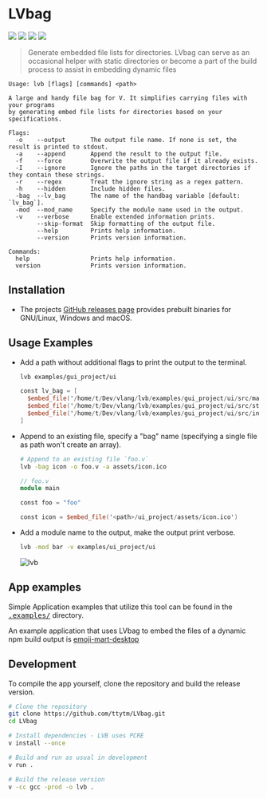 # LVbag

[badge__build]: https://img.shields.io/github/actions/workflow/status/ttytm/LVbag/ci.yml?style=flat-roundedbranch=main&logo=githubactions&logoColor=C0CAF5&labelColor=333
[badge__commit]: https://img.shields.io/github/last-commit/ttytm/LVbag?style=flat-rounded&logo=github&logoColor=C0CAF5&labelColor=333
[badge__version]: https://img.shields.io/github/v/release/ttytm/LVbag?style=flat-rounded&logo=shopee&logoColor=C0CAF5&labelColor=333
[badge__license]: https://img.shields.io/github/license/ttytm/LVbag?style=flat-rounded&logo=opensourcehardware&label=License&logoColor=C0CAF5&labelColor=333

[![][badge__build]](https://github.com/ttytm/LVbag/actions?query=branch%3Amain)
[![][badge__commit]](https://github.com/ttytm/LVbag/pulse)
[![][badge__version]](https://github.com/ttytm/LVbag/releases/latest)
[![][badge__license]](https://github.com/ttytm/LVbag/blob/main/LICENSE)

> Generate embedded file lists for directories. LVbag can serve as an occasional helper with static
> directories or become a part of the build process to assist in embedding dynamic files

```
Usage: lvb [flags] [commands] <path>

A large and handy file bag for V. It simplifies carrying files with your programs
by generating embed file lists for directories based on your specifications.

Flags:
  -o    --output       The output file name. If none is set, the result is printed to stdout.
  -a    --append       Append the result to the output file.
  -f    --force        Overwrite the output file if it already exists.
  -I    --ignore       Ignore the paths in the target directories if they contain these strings.
  -r    --regex        Treat the ignore string as a regex pattern.
  -h    --hidden       Include hidden files.
  -bag  --lv_bag       The name of the handbag variable [default: `lv_bag`].
  -mod  --mod_name     Specify the module name used in the output.
  -v    --verbose      Enable extended information prints.
        --skip-format  Skip formatting of the output file.
        --help         Prints help information.
        --version      Prints version information.

Commands:
  help                 Prints help information.
  version              Prints version information.
```

## Installation

- The projects [GitHub releases page](https://github.com/ttytm/LVbag/releases) provides prebuilt binaries for GNU/Linux, Windows and macOS.

## Usage Examples

- Add a path without additional flags to print the output to the terminal.

  ```sh
  lvb examples/gui_project/ui
  ```

  ```v
  const lv_bag = [
  	$embed_file('/home/t/Dev/vlang/lvb/examples/gui_project/ui/src/main.js')
  	$embed_file('/home/t/Dev/vlang/lvb/examples/gui_project/ui/src/style.css')
  	$embed_file('/home/t/Dev/vlang/lvb/examples/gui_project/ui/src/index.html')
  ]
  ```

- Append to an existing file, specify a "bag" name (specifying a single file as path won't create an array).

  ```sh
  # Append to an existing file `foo.v`
  lvb -bag icon -o foo.v -a assets/icon.ico
  ```

  ```v
  // foo.v
  module main

  const foo = "foo"

  const icon = $embed_file('<path>/ui_project/assets/icon.ico')
  ```

- Add a module name to the output, make the output print verbose.

  ```sh
  lvb -mod bar -v examples/ui_project/ui
  ```

  ![lvb](https://github.com/ttytm/webview/assets/34311583/6c3697eb-65a7-4c96-8619-13af37945051)

## App examples

Simple Application examples that utilize this tool can be found in the [<kbd>.examples/</kbd>](https://github.com/ttytm/LVbag/tree/main/examples) directory.

An example application that uses LVbag to embed the files of a dynamic npm build output is [emoji-mart-desktop](https://github.com/ttytm/emoji-mart-desktop)

## Development

To compile the app yourself, clone the repository and build the release version.

```sh
# Clone the repository
git clone https://github.com/ttytm/LVbag.git
cd LVbag

# Install dependencies - LVB uses PCRE
v install --once

# Build and run as usual in development
v run .

# Build the release version
v -cc gcc -prod -o lvb .
```
